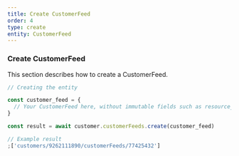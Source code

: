 ```yaml
---
title: Create CustomerFeed
order: 4
type: create
entity: CustomerFeed
---
```


### Create CustomerFeed

This section describes how to create a CustomerFeed.

```javascript
// Creating the entity

const customer_feed = {
  // Your CustomerFeed here, without immutable fields such as resource_name
}

const result = await customer.customerFeeds.create(customer_feed)
```

```javascript
// Example result
;['customers/9262111890/customerFeeds/77425432']
```
